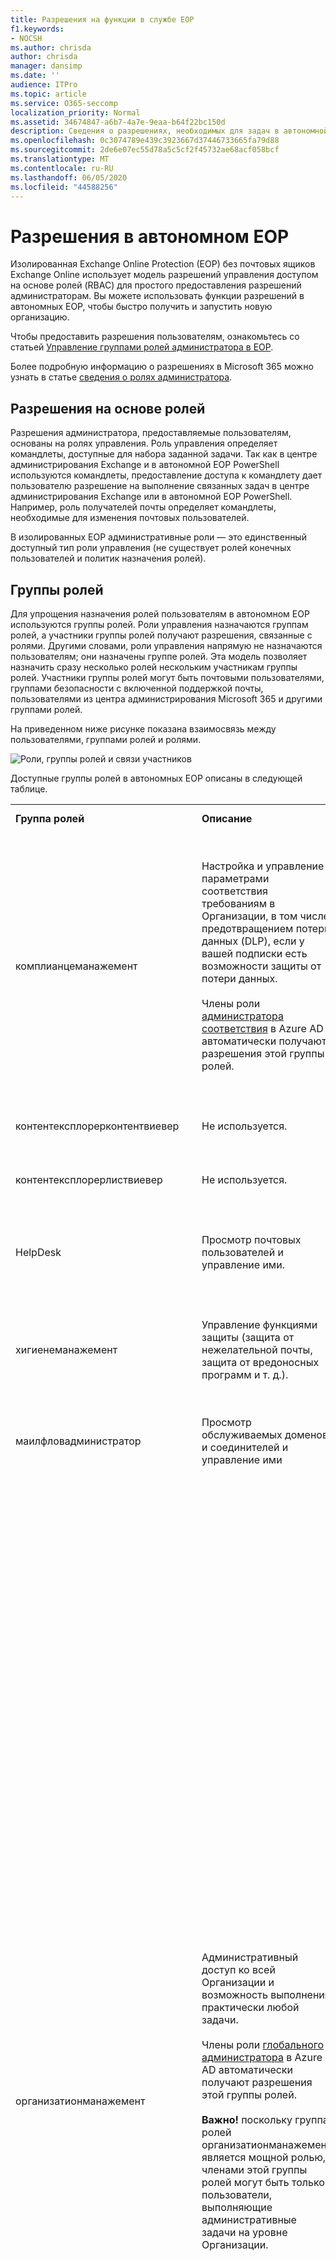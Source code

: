 ```yaml
---
title: Разрешения на функции в службе EOP
f1.keywords:
- NOCSH
ms.author: chrisda
author: chrisda
manager: dansimp
ms.date: ''
audience: ITPro
ms.topic: article
ms.service: O365-seccomp
localization_priority: Normal
ms.assetid: 34674847-a6b7-4a7e-9eaa-b64f22bc150d
description: Сведения о разрешениях, необходимых для задач в автономной службе Exchange Online Protection
ms.openlocfilehash: 0c3074789e439c3923667d37446733665fa79d88
ms.sourcegitcommit: 2de6e07ec55d78a5c5cf2f45732ae68acf058bcf
ms.translationtype: MT
ms.contentlocale: ru-RU
ms.lasthandoff: 06/05/2020
ms.locfileid: "44588256"
---
```

# <a name="permissions-in-standalone-eop"></a>Разрешения в автономном EOP

Изолированная Exchange Online Protection (EOP) без почтовых ящиков Exchange Online использует модель разрешений управления доступом на основе ролей (RBAC) для простого предоставления разрешений администраторам. Вы можете использовать функции разрешений в автономных EOP, чтобы быстро получить и запустить новую организацию.

Чтобы предоставить разрешения пользователям, ознакомьтесь со статьей [Управление группами ролей администратора в EOP](manage-admin-role-group-permissions-in-eop.md).

Более подробную информацию о разрешениях в Microsoft 365 можно узнать в статье [сведения о ролях администратора](https://docs.microsoft.com/microsoft-365/admin/add-users/about-admin-roles).

## <a name="role-based-permissions"></a>Разрешения на основе ролей

Разрешения администратора, предоставляемые пользователям, основаны на ролях управления. Роль управления определяет командлеты, доступные для набора заданной задачи. Так как в центре администрирования Exchange и в автономной EOP PowerShell используются командлеты, предоставление доступа к командлету дает пользователю разрешение на выполнение связанных задач в центре администрирования Exchange или в автономной EOP PowerShell. Например, роль получателей почты определяет командлеты, необходимые для изменения почтовых пользователей.

В изолированных EOP административные роли — это единственный доступный тип роли управления (не существует ролей конечных пользователей и политик назначения ролей).

## <a name="role-groups"></a>Группы ролей

Для упрощения назначения ролей пользователям в автономном EOP используются группы ролей. Роли управления назначаются группам ролей, а участники группы ролей получают разрешения, связанные с ролями. Другими словами, роли управления напрямую не назначаются пользователям; они назначены группе ролей. Эта модель позволяет назначить сразу несколько ролей нескольким участникам группы ролей. Участники группы ролей могут быть почтовыми пользователями, группами безопасности с включенной поддержкой почты, пользователями из центра администрирования Microsoft 365 и другими группами ролей.

На приведенном ниже рисунке показана взаимосвязь между пользователями, группами ролей и ролями.

![Роли, группы ролей и связи участников](../../media/ITPro_Security_RBAC_EXO_SimplifiedRoleGroupRelationship.png)

Доступные группы ролей в автономных EOP описаны в следующей таблице.

||||
|---|---|---|
|**Группа ролей**|**Описание**|**Назначенные роли по умолчанию**|
|комплианцеманажемент|Настройка и управление параметрами соответствия требованиям в Организации, в том числе предотвращением потери данных (DLP), если у вашей подписки есть возможности защиты от потери данных. <br/><br/> Члены роли [администратора соответствия](https://docs.microsoft.com/azure/active-directory/users-groups-roles/directory-assign-admin-roles#compliance-administrator) в Azure AD автоматически получают разрешения этой группы ролей.|Журналы аудита <br/><br/> Администрирование соответствия требованиям <br/><br/> Управление правами на доступ к данным <br/><br/> Управление хранением <br/><br/> Журналы аудита только для просмотра <br/><br/> Конфигурация только для чтения <br/><br/> Получатели только для чтения|
|контентексплорерконтентвиевер|Не используется.|Средство просмотра контента классификации данных|
|контентексплорерлиствиевер|Не используется.|Средство просмотра списка классификации данных|
|HelpDesk|Просмотр почтовых пользователей и управление ими.|Сброс пароля <br/><br/> Параметры пользователя <br/><br/> Получатели только для чтения|
|хигиенеманажемент|Управление функциями защиты (защита от нежелательной почты, защита от вредоносных программ и т. д.).|Транспортная санацией <br/><br/> Конфигурация только для чтения <br/><br/> Получатели только для чтения|
|маилфловадминистратор|Просмотр обслуживаемых доменов и соединителей и управление ими|Удаленные и обслуживаемые домены <br/><br/> Получатели только для чтения|
|организатионманажемент|Административный доступ ко всей Организации и возможность выполнения практически любой задачи. <br/><br/> Члены роли [глобального администратора](https://docs.microsoft.com/azure/active-directory/users-groups-roles/directory-assign-admin-roles#global-administrator--company-administrator) в Azure AD автоматически получают разрешения этой группы ролей. <br/><br/> **Важно!** поскольку группа ролей организатионманажемент является мощной ролью, членами этой группы ролей могут быть только пользователи, выполняющие административные задачи на уровне Организации.|Вредоносных программ <br/><br/> Защиты от спама <br/><br/> Журналы аудита <br/><br/> Администратор соответствия <br/><br/> Динамические группы рассылки <br/><br/> Управление правами на доступ к данным <br/><br/> Создание получателей почты <br/><br/> Получатели почты <br/><br/> Отслеживание сообщений <br/><br/> Миграция <br/><br/> Клиентский доступ Организации <br/><br/> Конфигурация организации <br/><br/> Параметры транспорта Организации <br/><br/> Карантин <br/><br/> Политики получателей <br/><br/> Удаленные и обслуживаемые домены <br/><br/> Сброс пароля <br/><br/> Управление хранением <br/><br/> Управление ролями <br/><br/> Администратор безопасности <br/><br/> Создание и членство в группах безопасности <br/><br/> Читатель сведений о безопасности <br/><br/> Администратор меток конфиденциальности <br/><br/> Контроль <br/><br/> Транспортная санацией <br/><br/> Правила транспорта <br/><br/> Параметры пользователя <br/><br/> Только просмотр защиты от вредоносных программ <br/><br/> Только просмотр защиты от спама <br/><br/> Журналы аудита только для просмотра <br/><br/> Конфигурация только для чтения <br/><br/> Карантин только для просмотра <br/><br/> Получатели только для чтения <br/><br/> Логика только для просмотра угроз|
|куарантинеадминистратор|Управление сообщениями, помещенными в карантин, для всех получателей.|Карантин|
|реЦипиентманажемент|Создание, управление и удаление объектов получателей в Организации.|Динамические группы рассылки <br/><br/> Создание получателей почты <br/><br/> Получатели почты <br/><br/> Отслеживание сообщений <br/><br/> Миграция <br/><br/> Политики получателей <br/><br/> Сброс пароля|
|RecordsManagement|Настройка функций соответствия требованиям, таких как теги политики хранения, классификации сообщений и правила для обработки почты (также называемые правилами транспорта).|Отслеживание сообщений <br/><br/> Управление хранением <br/><br/> Правила транспорта|
|секуритядминистратор|Настройте все аспекты защиты в Организации (защита от нежелательной почты, защиты от вредоносных программ, защиты от спуфинга, карантина и т. д.). <br/><br/> Члены роли [администратора безопасности](https://docs.microsoft.com/azure/active-directory/users-groups-roles/directory-assign-admin-roles#security-administrator) в Azure AD автоматически получают разрешения этой группы ролей.|Вредоносных программ <br/><br/> Защиты от спама <br/><br/> Журналы аудита <br/><br/> Карантин <br/><br/> Администратор безопасности <br/><br/> Администратор меток конфиденциальности <br/><br/> Только просмотр защиты от вредоносных программ <br/><br/> Только просмотр защиты от спама <br/><br/> Журналы аудита только для просмотра <br/><br/> Карантин только для просмотра <br/><br/> Логика только для просмотра угроз|
|секуритиреадер|Доступ только для просмотра ко всем аспектам защиты в Организации (защита от нежелательной почты, защиты от вредоносных программ, защиты от спуфинга, карантина и т. д.). <br/><br/> Члены роли [читателя безопасности](https://docs.microsoft.com/azure/active-directory/users-groups-roles/directory-assign-admin-roles#security-reader) в Azure AD автоматически получают разрешения этой группы ролей.|Читатель сведений о безопасности <br/><br/> Только просмотр защиты от вредоносных программ <br/><br/> Только просмотр защиты от спама <br/><br/> Карантин только для просмотра <br/><br/> Логика только для просмотра угроз|
|тенантадминс|Членство в этой группе ролей синхронизируется между службами и управляется централизованно. По умолчанию этой группе ролей не назначены никакие роли. Однако она будет участником группы ролей Управление организацией и будет наследовать эти разрешения.|Нет|
|виевонлйорганизатионманажемент|Просмотр объектов "получатель", "Защита" и "Конфигурация" и их свойств в Организации.|Администратор соответствия <br/><br/> Администратор безопасности <br/><br/> Читатель сведений о безопасности <br/><br/> Администратор меток конфиденциальности <br/><br/> Конфигурация только для чтения <br/><br/> Получатели только для чтения|
|

Если вы работаете в небольшой организации с несколькими администраторами, возможно, потребуется добавить этих пользователей только в группу ролей Управление организацией, и вам не потребуется использовать другие группы ролей. Если вы работаете в крупной организации, у вас могут быть администраторы, выполняющие определенные задачи, такие как Настройка получателей. В таких случаях можно добавить одного администратора в группу ролей "Управление получателями", а другое — для группы ролей "Управление организацией". Администраторы могут управлять своими областями, но они не будут иметь разрешений на управление областями, за которые они не отвечают.

Если встроенные группы ролей в Exchange Online не совпадают с должностными функциями администраторов, вы можете создавать группы ролей и добавлять к ним роли. Дополнительные сведения см. [в разделе Управление группами ролей в автономной EOP](manage-admin-role-group-permissions-in-eop.md).

## <a name="roles"></a>Роли

Встроенные роли, доступные в автономных EOP, описаны в приведенной ниже таблице.

||||
|---|---|---|
|**Роль**|**Описание**|**Назначения группы ролей по умолчанию**|
|Вредоносных программ|Просмотр и изменение конфигурации и отчетов для функций защиты от вредоносных программ.|организатионманажемент <br/><br/> секуритядминистратор|
|Защиты от спама|Просмотр и изменение конфигурации и отчетов по функциям защиты от нежелательной почты.|организатионманажемент <br/><br/> секуритядминистратор|
|Журналы аудита|Выполните поиск в журнале аудита действий администратора и просмотрите результаты.|комплианцеманажемент <br/><br/> организатионманажемент <br/><br/> секуритядминистратор|
|Администратор соответствия требованиям<sup>\*</sup>||комплианцеманажемент <br/><br/> организатионманажемент <br/><br/> виевонлйорганизатионманажемент|
|Средство просмотра контента классификации данных<sup>\*</sup>||контентексплорерконтентвиевер|
|Средство просмотра списка классификации данных<sup>\*</sup>||
|Динамические группы рассылки|Создавайте все группы рассылки, группы безопасности с включенной поддержкой почты и элементы, а затем управляйте ими.|организатионманажемент <br/><br/> реЦипиентманажемент|
|Управление правами на доступ к данным<sup>\*</sup>||комплианцеманажемент <br/><br/> организатионманажемент|
|Создание получателей почты|Создание и удаление почтовых пользователей.|организатионманажемент <br/><br/> реЦипиентманажемент|
|Получатели почты|Изменение существующих почтовых пользователей.|организатионманажемент <br/><br/> реЦипиентманажемент|
|Отслеживание сообщений<sup>\*</sup>||организатионманажемент <br/><br/> реЦипиентманажемент <br/><br/> Управление записями|
|Следующего<sup>\*</sup>||организатионманажемент <br/><br/> реЦипиентманажемент|
|MyBaseOptions|Позволяет пользователям просматривать свои сообщения, помещенные в карантин. <br/><br/> Эта роль автоматически назначается пользователям, и ее невозможно назначить вручную.|Нет|
|Клиентский доступ Организации<sup>\*</sup>||организатионманажемент|
|Конфигурация организации|Просмотр отчетов.|организатионманажемент|
|Параметры транспорта Организации<sup>\*</sup>||организатионманажемент|
|Карантин|Управление всеми типами сообщений, помещенных в карантин, для всех получателей.|организатионманажемент <br/><br/> куарантинеадминистратор <br/><br/> секуритядминистратор|
|Политики получателей<sup>\*</sup>||организатионманажемент <br/><br/> реЦипиентманажемент|
|Удаленные и обслуживаемые домены|Управление удаленными доменами, обслуживаемыми доменами и соединителями.|маилфловадминистратор <br/><br/> организатионманажемент|
|Сброс пароля<sup>\*</sup>||HelpDesk <br/><br/> организатионманажемент <br/><br/> реЦипиентманажемент|
|Управление хранением<sup>\*</sup>||комплианцеманажемент <br/><br/> организатионманажемент <br/><br/> RecordsManagement|
|Управление ролями|Создание групп ролей и управление ими.|организатионманажемент|
|Администратор безопасности|Управление конфигурацией и отчетами для всех функций безопасности и защиты.|организатионманажемент <br/><br/> секуритядминистратор <br/><br/> виевонлйорганизатионманажемент|
|Создание и членство в группах безопасности|Создание групп безопасности с включенной поддержкой почты и управление ими.|организатионманажемент|
|Читатель сведений о безопасности|Просмотр конфигурации и отчетов о функциях обеспечения безопасности и защиты.|Управление организацией <br/><br/> секуритиреадер <br/><br/> виевонлйорганизатионманажемент|
|Администратор меток конфиденциальности<sup>\*</sup>||организатионманажемент <br/><br/> секуритядминистратор <br/><br/> виевонлйорганизатионманажемент|
|Контроля<sup>\*</sup>||организатионманажемент|
|Транспортная санацией|Управление функциями защиты от вредоносных программ, функциями защиты от нежелательной почты и функции защиты от спуфинга.|хигиенеманажемент <br/><br/> организатионманажемент|
|Правила транспорта|Создание и управление правилами обработки почты (также называемыми правилами транспорта).|организатионманажемент <br/><br/> RecordsManagement|
|Параметры пользователя|Изменение существующих почтовых пользователей.|HelpDesk <br/><br/> организатионманажемент|
|Только просмотр защиты от вредоносных программ|Просмотрите конфигурацию и отчеты о функциях защиты от вредоносных программ.|организатионманажемент <br/><br/> секуритядминистратор <br/><br/> секуритиреадер|
|Только просмотр защиты от спама|Просмотр конфигурации и отчетов по функциям защиты от нежелательной почты.|организатионманажемент <br/><br/> секуритядминистратор <br/><br/> секуритиреадер|
|Журналы аудита только для просмотра|Выполните поиск в журнале аудита действий администратора и просмотрите результаты.|комплианцеманажемент <br/><br/> организатионманажемент <br/><br/> секуритядминистратор|
|Конфигурация только для чтения|Просмотр всех параметров Организации и почтового процесса (не получателей) в Организации.|комплианцеманажемент <br/><br/> хигиенеманажемент <br/><br/> организатионманажемент <br/><br/> виевонлйорганизатионманажемент|
|Карантин только для просмотра|Просмотр всех сообщений, помещенных в карантин для всех получателей.|организатионманажемент <br/><br/> секуритядминистратор <br/><br/> секуритиреадер|
|Получатели только для чтения|Просмотр свойств получателей и запуск трассировки сообщений.|комплианцеманажемент <br/><br/> HelpDesk <br/><br/> хигиенеманажемент <br/><br/> маилфловадминистратор <br/><br/>  организатионманажемент <br/><br/> виевонлйорганизатионманажемент|
|Логика только для просмотра угроз<sup>\*</sup>||организатионманажемент <br/><br/> секуритядминистратор <br/><br/> секуритиреадер|
|

<sup>\*</sup>Несмотря на то что эта роль доступна, она, в своюмся, ничего не имеет пользы в автономной EOP.

## <a name="microsoft-365-permissions-in-standalone-eop"></a>Разрешения Microsoft 365 в автономной EOP

При создании пользователя в центре администрирования Microsoft 365 можно выбрать, назначать ли пользователю различные административные роли, такие как глобальный администратор, администратор службы, администратор паролей и т. д. Некоторые, но не все, роли Microsoft 365 предоставляют пользователю административные разрешения в EOP.

> [!NOTE]
> Учетная запись, используемая для создания автономной организации EOP, автоматически назначается роли глобального администратора.

В следующей таблице перечислены роли Microsoft 365 и отдельные группы ролей EOP, к которым они относятся. Более подробную информацию об этих ролях можно узнать в статье [сведения о ролях администратора](https://docs.microsoft.com/microsoft-365/admin/add-users/about-admin-roles).

|||
|---|---|
|**Роль Microsoft 365**|**Группа ролей EOP**|
|Администратор Exchange|организатионманажемент|
|Глобальный администратор|организатионманажемент <br/><br/> **Note**: роль глобального администратора и группа ролей организатионманажемент связаны друг с другом с помощью специальной группы ролей "Администратор организации". Группа ролей администратора компании управляется внутренним образом и не может быть изменена напрямую.|
|Администратор паролей|HelpDesk|
|Глобальный читатель|виевонлйорганизатионманажемент|
|Администратор безопасности|секуритядминистратор|
|Читатель безопасности|секуритиреадер|
|

Другие роли Microsoft 365 не имеют соответствующей группы ролей EOP и не предоставляют административные разрешения в EOP. Дополнительные сведения о назначении роли Microsoft 365 пользователю приведены в разделе [назначение ролей администратора](https://docs.microsoft.com/microsoft-365/admin/add-users/assign-admin-roles).

Пользователям могут быть предоставлены права администратора в EOP, не добавляя их в роли Microsoft 365. Для этого необходимо добавить пользователя в качестве члена группы ролей EOP. Пользователь получает разрешения в EOP, но не будет получать разрешения в других рабочих нагрузках Microsoft 365.

### <a name="how-do-you-know-this-worked"></a>Как убедиться, что все получилось?

Чтобы убедиться, что вы успешно скопировали группу ролей, выполните одно из указанных ниже действий.

- В центре администрирования Exchange перейдите в **Permissions** раздел \> **роли администратора**разрешений и убедитесь, что группа ролей указана (или не указана в списке). Выберите группу ролей и проверьте параметры в области сведений или нажмите **изменить** ![ значок редактирования ](../../media/ITPro-EAC-EditIcon.png) , чтобы проверить параметры.

- В Exchange Online PowerShell замените \<Role Group Name\> именем группы ролей и выполните следующую команду, чтобы убедиться, что группа ролей существует (или не существует), и проверьте параметры:

    ```PowerShell
    Get-RoleGroup -Identity "<Role Group Name>" | Format-List
    ```
